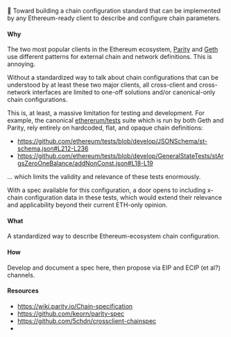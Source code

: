 :construction: Toward building a chain configuration standard that can be implemented by
any Ethereum-ready client to describe and configure chain parameters.

#### Why

The two most popular clients in the Ethereum ecosystem, [Parity](https://github.com/paritytech/parity-ethereum) and [Geth](https://github.com/ethereum/go-ethereum) use different patterns for external chain and network definitions. This is annoying. 

Without a standardized way to talk about chain configurations that can be understood by at least these two major clients, all cross-client and cross-network interfaces are limited to one-off solutions and/or canonical-only chain configurations.

This is, at least, a massive limitation for testing and development. For example, the canonical [ethererum/tests](http://github.com/ethereum/tests) suite which is run by both Geth and Parity, rely entirely on hardcoded, flat, and opaque chain definitions:

- https://github.com/ethereum/tests/blob/develop/JSONSchema/st-schema.json#L212-L236
- https://github.com/ethereum/tests/blob/develop/GeneralStateTests/stArgsZeroOneBalance/addNonConst.json#L18-L19

... which limits the validity and relevance of these tests enormously.

With a spec available for this configuration, a door opens to including x-chain configuration data in these tests, which would extend their relevance and applicability beyond their current ETH-only opinion. 


#### What

A standardized way to describe Ethereum-ecosystem chain configuration.

#### How

Develop and document a spec here, then propose via EIP and ECIP (et al?) channels.


#### Resources

- https://wiki.parity.io/Chain-specification
- https://github.com/keorn/parity-spec
- https://github.com/5chdn/crossclient-chainspec
-
